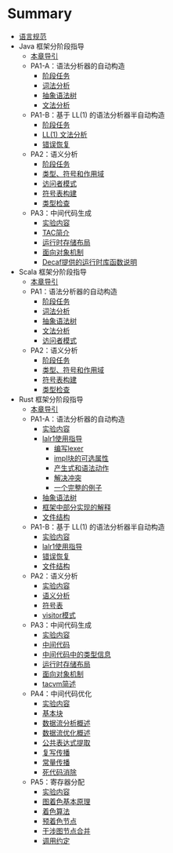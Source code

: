 # Summary

* [语言规范](spec.md)
* Java 框架分阶段指导
  + [本章导引](impl-java/index.md)
  + PA1-A：语法分析器的自动构造
    - [阶段任务](impl-java/PA1-A/index.md)
    - [词法分析](impl-java/PA1-A/lexer.md)
    - [抽象语法树](impl-java/PA1-A/tree.md)
    - [文法分析](impl-java/PA1-A/parser.md)
  + PA1-B：基于 LL(1) 的语法分析器半自动构造
    - [阶段任务](impl-java/PA1-B/index.md)
    - [LL(1) 文法分析](impl-java/PA1-B/parser.md)
    - [错误恢复](impl-java/PA1-B/recovery.md)
  + PA2：语义分析
    - [阶段任务](impl-java/PA2/index.md)
    - [类型、符号和作用域](impl-java/PA2/datatype.md)
    - [访问者模式](impl-java/PA2/visitor.md)
    - [符号表构建](impl-java/PA2/table.md)
    - [类型检查](impl-java/PA2/typecheck.md)
  + PA3：中间代码生成
    - [实验内容](impl-java/PA3/实验内容.md)
    - [TAC简介](impl-java/PA3/TAC简介.md)
    - [运行时存储布局](impl-java/PA3/运行时存储布局.md)
    - [面向对象机制](impl-java/PA3/面向对象机制.md)
    - [Decaf提供的运行时库函数说明](impl-java/PA3/Decaf提供的运行时库函数说明.md)
* Scala 框架分阶段指导
  + [本章导引](impl-scala/index.md)
  + PA1：语法分析器的自动构造
    - [阶段任务](impl-scala/PA1/index.md)
    - [词法分析](impl-scala/PA1/lexer.md)
    - [抽象语法树](impl-scala/PA1/tree.md)
    - [文法分析](impl-scala/PA1/parser.md)
    - [访问者模式](impl-scala/PA1/visitor.md)
  + PA2：语义分析
    - [阶段任务](impl-scala/PA2/index.md)
    - [类型、符号和作用域](impl-scala/PA2/datatype.md)
    - [符号表构建](impl-scala/PA2/table.md)
    - [类型检查](impl-scala/PA2/typecheck.md)
* Rust 框架分阶段指导
  + [本章导引](impl-rust/index.md)
  + PA1-A：语法分析器的自动构造
    - [实验内容](impl-rust/PA1-A/实验内容.md)
    - [lalr1使用指导](impl-rust/PA1-A/lalr1使用指导.md)
      - [编写lexer](impl-rust/PA1-A/编写lexer.md)
      - [impl块的可选属性](impl-rust/PA1-A/impl块的可选属性.md)
      - [产生式和语法动作](impl-rust/PA1-A/产生式和语法动作.md)
      - [解决冲突](impl-rust/PA1-A/解决冲突.md)
      - [一个完整的例子](impl-rust/PA1-A/一个完整的例子.md)
    - [抽象语法树](impl-rust/PA1-A/抽象语法树.md)
    - [框架中部分实现的解释](impl-rust/PA1-A/框架中部分实现的解释.md)
    - [文件结构](impl-rust/PA1-A/文件结构.md)
  + PA1-B：基于 LL(1) 的语法分析器半自动构造
    - [实验内容](impl-rust/PA1-B/实验内容.md)
    - [lalr1使用指导](impl-rust/PA1-B/lalr1使用指导.md)
    - [错误恢复](impl-rust/PA1-B/错误恢复.md)
    - [文件结构](impl-rust/PA1-B/文件结构.md)
  + PA2：语义分析
    - [实验内容](impl-rust/PA2/实验内容.md)
    - [语义分析](impl-rust/PA2/语义分析.md)
    - [符号表](impl-rust/PA2/符号表.md)
    - [visitor模式](impl-rust/PA2/visitor模式.md)
  + PA3：中间代码生成
    - [实验内容](impl-rust/PA3/实验内容.md)
    - [中间代码](impl-rust/PA3/中间代码.md)
    - [中间代码中的类型信息](impl-rust/PA3/中间代码中的类型信息.md)
    - [运行时存储布局](impl-rust/PA3/运行时存储布局.md)
    - [面向对象机制](impl-rust/PA3/面向对象机制.md)
    - [tacvm简述](impl-rust/PA3/tacvm简述.md)
  + PA4：中间代码优化
    - [实验内容](impl-rust/PA4/实验内容.md)
    - [基本块](impl-rust/PA4/基本块.md)
    - [数据流分析概述](impl-rust/PA4/数据流分析概述.md)
    - [数据流优化概述](impl-rust/PA4/数据流优化概述.md)
    - [公共表达式提取](impl-rust/PA4/公共表达式提取.md)
    - [复写传播](impl-rust/PA4/复写传播.md)
    - [常量传播](impl-rust/PA4/常量传播.md)
    - [死代码消除](impl-rust/PA4/死代码消除.md)
  + PA5：寄存器分配
    - [实验内容](impl-rust/PA5/实验内容.md)
    - [图着色基本原理](impl-rust/PA5/图着色基本原理.md)
    - [着色算法](impl-rust/PA5/着色算法.md)
    - [预着色节点](impl-rust/PA5/预着色节点.md)
    - [干涉图节点合并](impl-rust/PA5/干涉图节点合并.md)
    - [调用约定](impl-rust/PA5/调用约定.md)
